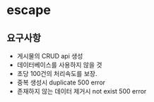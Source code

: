 # escape

## 요구사항
- 게시물의 CRUD api 생성
- 데이터베이스를 사용하지 않을 것
- 초당 100건의 처리속도를 보장.
- 중복 생성시 duplicate 500 error
- 존재하지 않는 데이터 제거시 not exist 500 error
